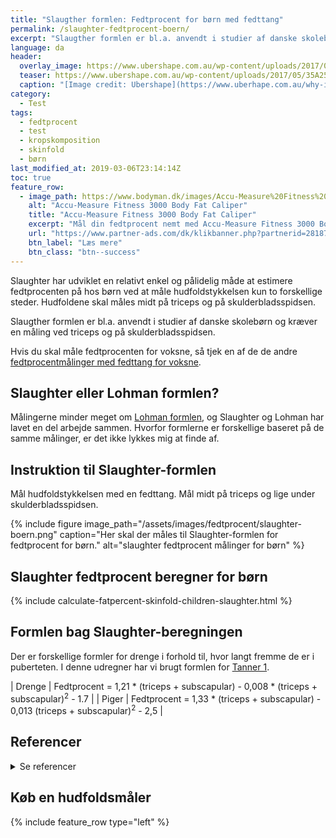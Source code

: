 ```yaml
---
title: "Slaugther formlen: Fedtprocent for børn med fedttang"
permalink: /slaughter-fedtprocent-boern/
excerpt: "Slaugther formlen er bl.a. anvendt i studier af danske skolebørn og kræver en måling ved triceps og på skulderbladsspidsen."
language: da
header:
  overlay_image: https://www.ubershape.com.au/wp-content/uploads/2017/05/35A2528-1024x683.jpg
  teaser: https://www.ubershape.com.au/wp-content/uploads/2017/05/35A2528-1024x683.jpg
  caption: "[Image credit: Ubershape](https://www.uberhape.com.au/why-i-use-metabolic-analytics-with-my-clients/)"
category:
  - Test
tags:
  - fedtprocent
  - test
  - kropskomposition
  - skinfold
  - børn
last_modified_at: 2019-03-06T23:14:14Z
toc: true
feature_row:
  - image_path: https://www.bodyman.dk/images/Accu-Measure%20Fitness%203000%20Body%20Fat%20Caliper1-p.jpg
    alt: "Accu-Measure Fitness 3000 Body Fat Caliper"
    title: "Accu-Measure Fitness 3000 Body Fat Caliper"
    excerpt: "Mål din fedtprocent nemt med Accu-Measure Fitness 3000 Body Fat Caliper. Fedttangen bliver brugt af mange amerikanske personlige trænere på grund af dens præcise målinger. Du kan både bruge den hjemme eller have den med på farten."
    url: "https://www.partner-ads.com/dk/klikbanner.php?partnerid=28187&bannerid=20604&htmlurl=https://www.bodyman.dk/shop/accu-measure-fitness-54935p.html"
    btn_label: "Læs mere"
    btn_class: "btn--success"
---
```


Slaughter har udviklet en relativt enkel og pålidelig måde at estimere fedtprocenten på hos børn ved at måle hudfoldstykkelsen kun to forskellige steder. Hudfoldene skal måles midt på triceps og på skulderbladsspidsen.

Slaugther formlen er bl.a. anvendt i studier af danske skolebørn og kræver en måling ved triceps og på skulderbladsspidsen.

Hvis du skal måle fedtprocenten for voksne, så tjek en af de de andre [fedtprocentmålinger med fedttang for voksne](/skinfold/).

## Slaughter eller Lohman formlen?

Målingerne minder meget om [Lohman formlen](/lohman-fedtprocent-boern/), og Slaughter og Lohman har lavet en del arbejde sammen. Hvorfor formlerne er forskellige baseret på de samme målinger, er det ikke lykkes mig at finde af.

## Instruktion til Slaughter-formlen

Mål hudfoldstykkelsen med en fedttang. Mål midt på triceps og lige under skulderbladsspidsen.

{% include figure image_path="/assets/images/fedtprocent/slaughter-boern.png" caption="Her skal der måles til Slaughter-formlen for fedtprocent for børn." alt="slaughter fedtprocent målinger for børn" %}

## Slaughter fedtprocent beregner for børn

{% include calculate-fatpercent-skinfold-children-slaughter.html %}

## Formlen bag Slaughter-beregningen

Der er forskellige formler for drenge i forhold til, hvor langt fremme de er i puberteten. I denne udregner har vi brugt formlen for [Tanner 1](http://www.scientificspine.com/spine-scores/tanner-scale.html).

| Drenge | Fedtprocent = 1,21 * (triceps + subscapular) - 0,008 * (triceps + subscapular)<sup>2</sup> - 1.7 |
| Piger  | Fedtprocent = 1,33 * (triceps + subscapular) - 0,013 (triceps + subscapular)<sup>2</sup> - 2,5 |

## Referencer

<details markdown="1">
  <summary>Se referencer</summary>

- Slaughter, M. H., T. G. Lohman, R. A. Boileau, C. A. Horswill, R. J. Stillman, M. D. Van Loan, og D. A. Bemben. 1988. “Skinfold Equations for Estimation of Body Fatness in Children and Youth”. Human Biology 60 (5): 709–23.
- Boye, Kai R., Triantafillia Dimitriou, Friedrich Manz, Eckhard Schoenau, Christina Neu, Stefan Wudy, og Thomas Remer. 2002. “Anthropometric Assessment of Muscularity during Growth: Estimating Fat-Free Mass with 2 Skinfold-Thickness Measurements Is Superior to Measuring Midupper Arm Muscle Area in Healthy Prepubertal Children”. The American Journal of Clinical Nutrition 76 (3): 628–32. <https://doi.org/10.1093/ajcn/76.3.628>.
- Wedderkopp, N., K. Froberg, H. S. Hansen, og L. B. Andersen. 2004. “Secular Trends in Physical Fitness and Obesity in Danish 9-Year-Old Girls and Boys: Odense School Child Study and Danish Substudy of the European Youth Heart Study”. Scandinavian Journal of Medicine & Science in Sports 14 (3): 150–55. <https://doi.org/10.1111/j.1600-0838.2004.00365.x>.
</details>

## Køb en hudfoldsmåler

{% include feature_row type="left" %}
